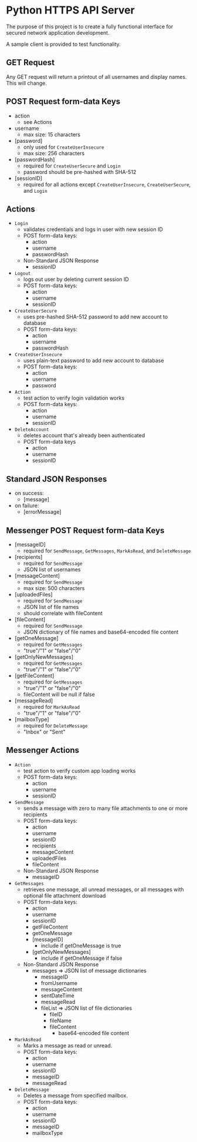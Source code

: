 # Python HTTPS API Server

The purpose of this project is to create a fully functional interface for secured network application development.

A sample client is provided to test functionality.

## GET Request ##
Any GET request will return a printout of all usernames and display names. This will change.

## POST Request form-data Keys ##
- action
  - see Actions
- username
  - max size: 15 characters
- [password]
  - only used for ```CreateUserInsecure```
  - max size: 256 characters
- [passwordHash]
  - required for ```CreateUserSecure``` and ```Login```
  - password should be pre-hashed with SHA-512
- [sessionID]
  - required for all actions except ```CreateUserInsecure```, ```CreateUserSecure```, and ```Login```

## Actions ##
- ```Login```
  - validates credentials and logs in user with new session ID
  - POST form-data keys:
    - action
    - username
    - passwordHash
  - Non-Standard JSON Response
    - sessionID
- ```Logout```
  - logs out user by deleting current session ID
  - POST form-data keys:
    - action
    - username
    - sessionID
- ```CreateUserSecure```
  - uses pre-hashed SHA-512 password to add new account to database
  - POST form-data keys:
    - action
    - username
    - passwordHash
- ```CreateUserInsecure```
  - uses plain-text password to add new account to database
  - POST form-data keys:
    - action
    - username
    - password
- ```Action``` 
  - test action to verify login validation works
  - POST form-data keys:
    - action
    - username
    - sessionID
- ```DeleteAccount```
  - deletes account that's already been authenticated
  - POST form-data keys
    - action
    - username
    - sessionID

## Standard JSON Responses ##
- on success:
  - [message]
- on failure:
  - [errorMessage]

## Messenger POST Request form-data Keys
- [messageID]
  - required for ```SendMessage```, ```GetMessages```, ```MarkAsRead```, and ```DeleteMessage```
- [recipients]
  - required for ```SendMessage```
  - JSON list of usernames
- [messageContent]
  - required for ```SendMessage```
  - max size: 500 characters
- [uploadedFiles]
  - required for ```SendMessage```
  - JSON list of file names
  - should correlate with fileContent
- [fileContent]
  - required for ```SendMessage```
  - JSON dictionary of file names and base64-encoded file content
- [getOneMessage]
  - required for ```GetMessages```
  - "true"/"1" or "false"/"0"
- [getOnlyNewMessages]
  - required for ```GetMessages```
  - "true"/"1" or "false"/"0"
- [getFileContent]
  - required for ```GetMessages```
  - "true"/"1" or "false"/"0"
  - fileContent will be null if false
- [messageRead]
  - required for ```MarkAsRead```
  - "true"/"1" or "false"/"0"
- [mailboxType]
  - required for ```DeleteMessage```
  - "Inbox" or "Sent"

## Messenger Actions ##
- ```Action```
  - test action to verify custom app loading works
  - POST form-data keys:
    - action
    - username
    - sessionID
- ```SendMessage```
  - sends a message with zero to many file attachments to one or more recipients
  - POST form-data keys:
    - action
    - username
    - sessionID
    - recipients
    - messageContent
    - uploadedFiles
    - fileContent
  - Non-Standard JSON Response
    - messageID
- ```GetMessages```
  - retrieves one message, all unread messages, or all messages with optional file attachment download
  - POST form-data keys:
    - action
    - username
    - sessionID
    - getFileContent
    - getOneMessage
    - [messageID]
      - include if getOneMessage is true
    - [getOnlyNewMessages]
      - include if getOneMessage if false
  - Non-Standard JSON Response
    - messages => JSON list of message dictionaries
      - messageID
      - fromUsername
      - messageContent
      - sentDateTime
      - messageRead
      - fileList => JSON list of file dictionaries
        - fileID
        - fileName
        - fileContent
          - base64-encoded file content
- ```MarkAsRead```
  - Marks a message as read or unread.
  - POST form-data keys:
    - action
    - username
    - sessionID
    - messageID
    - messageRead
- ```DeleteMessage```
  - Deletes a message from specified mailbox.
  - POST form-data keys:
    - action
    - username
    - sessionID
    - messageID
    - mailboxType